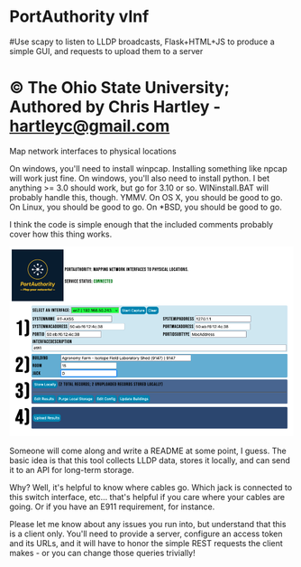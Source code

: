 # PortAuthority vInf
#Use scapy to listen to LLDP broadcasts, Flask+HTML+JS to produce a simple GUI, and requests to upload them to a server
# © The Ohio State University; Authored by Chris Hartley - hartleyc@gmail.com

Map network interfaces to physical locations

On windows, you'll need to install winpcap.  Installing something like npcap will work just fine.
On windows, you'll also need to install python.  I bet anything >= 3.0 should work, but go for 3.10 or so.
WINinstall.BAT will probably handle this, though. YMMV.
On OS X, you should be good to go.
On Linux, you should be good to go.
On *BSD, you should be good to go.

I think the code is simple enough that the included comments probably cover how this thing works.

![PortAuthorityScreenShot1.png](./PortAuthorityScreenShot1.png)

Someone will come along and write a README at some point, I guess.  The basic idea is that this tool collects LLDP data, stores it locally, and can send it to an API for long-term storage.  

Why?  Well, it's helpful to know where cables go.  Which jack is connected to this switch interface, etc... that's helpful if you care where your cables are going.  Or if you have an E911 requirement, for instance.

Please let me know about any issues you run into, but understand that this is a client only.  You'll need to provide a server, configure an access token and its URLs, and it will have to honor the simple REST requests the client makes - or you can change those queries trivially!

